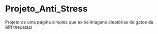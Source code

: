 # Projeto_Anti_Stress
Projeto de uma página simples que exibe imagens aleatórias de gatos da API thecatapi
